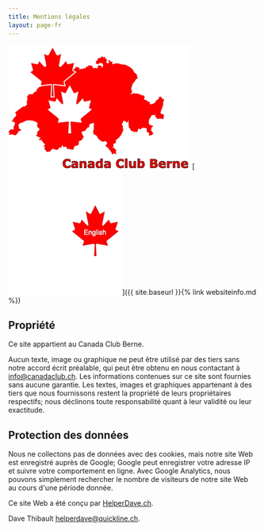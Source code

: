 ```yaml
---
title: Mentions légales
layout: page-fr
---
```


![logo](images/canadaclubbernelogo.jpg) [![logo](images/maple-leaf-english.jpg)]({{ site.baseurl }}{% link websiteinfo.md %})

## Propriété
Ce site appartient au Canada Club Berne.

Aucun texte, image ou graphique ne peut être utilisé par des tiers sans notre accord écrit préalable, qui peut être obtenu en nous contactant à [info@canadaclub.ch](mailto:info@canadaclub.ch). 
Les informations contenues sur ce site sont fournies sans aucune garantie. Les textes, images et graphiques appartenant à des tiers que nous fournissons restent la propriété de leurs propriétaires respectifs; nous déclinons toute responsabilité quant à leur validité ou leur exactitude.

## Protection des données

Nous ne collectons pas de données avec des cookies, mais notre site Web est enregistré auprès de Google; Google peut enregistrer votre adresse IP et suivre votre comportement en ligne. Avec Google Analytics, nous pouvons simplement rechercher le nombre de visiteurs de notre site Web au cours d'une période donnée.


Ce site Web a été conçu par [HelperDave.ch](https://helperdave.ch).

Dave Thibault [helperdave@quickline.ch](nailto:helperdave@quickline.ch).